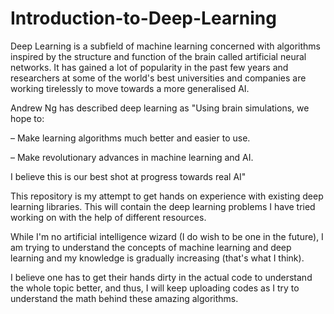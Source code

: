 # Introduction-to-Deep-Learning

Deep Learning is a subfield of machine learning concerned with algorithms inspired by the structure and function of the brain called artificial neural networks.
It has gained a lot of popularity in the past few years and researchers at some of the world's best universities and companies are working tirelessly to move towards a more generalised AI.

Andrew Ng has described deep learning as
"Using brain simulations, we hope to:

– Make learning algorithms much better and easier to use.

– Make revolutionary advances in machine learning and AI.

I believe this is our best shot at progress towards real AI"

This repository is my attempt to get hands on experience with existing deep learning libraries.
This will contain the deep learning problems I have tried working on with the help of different resources.

While I'm no artificial intelligence wizard (I do wish to be one in the future), I am trying to understand the concepts of machine learning and deep learning and my knowledge is gradually increasing (that's what I think).

I believe one has to get their hands dirty in the actual code to understand the whole topic better, and thus, I will keep uploading codes as I try to understand the math behind these amazing algorithms.
